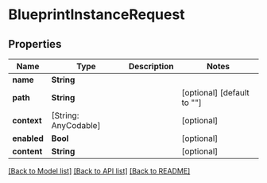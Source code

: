 # BlueprintInstanceRequest

## Properties
Name | Type | Description | Notes
------------ | ------------- | ------------- | -------------
**name** | **String** |  | 
**path** | **String** |  | [optional] [default to ""]
**context** | [String: AnyCodable] |  | [optional] 
**enabled** | **Bool** |  | [optional] 
**content** | **String** |  | [optional] 

[[Back to Model list]](../README.md#documentation-for-models) [[Back to API list]](../README.md#documentation-for-api-endpoints) [[Back to README]](../README.md)


